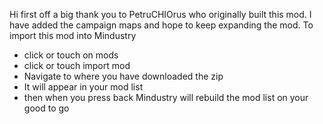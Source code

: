Hi first off a big thank you to PetruCHIOrus who originally built this mod. I have added the campaign maps and hope to keep expanding the mod. 
To import this mod into Mindustry
* click or touch on mods
* click or touch import mod
* Navigate to where you have downloaded the zip
* It will appear in your mod list
* then when you press back Mindustry will rebuild the mod list on your good to go
